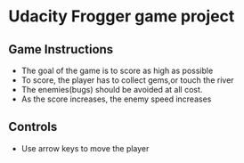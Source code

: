 # Udacity Frogger game project #

## Game Instructions ##

 * The goal of the game is to score as high as possible
 * To score, the player has to collect gems,or touch the river
 * The enemies(bugs) should be avoided at all cost.
 * As the score increases, the enemy speed increases

## Controls ##
 * Use arrow keys to move the player

